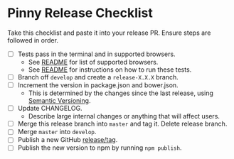 # Pinny Release Checklist

Take this checklist and paste it into your release PR. Ensure steps are followed in order.

- [ ] Tests pass in the terminal and in supported browsers.
  - See [README](./README.md#browser-compatibility) for list of supported browsers.
  - See [README](./README.md#grunt-tasks) for instructions on how to run these tests.
- [ ] Branch off `develop` and create a `release-X.X.X` branch.
- [ ] Increment the version in package.json and bower.json.
  - This is determined by the changes since the last release, using [Semantic Versioning](www.semver.org).
- [ ] Update CHANGELOG.
  - Describe large internal changes or anything that will affect users.
- [ ] Merge this release branch into `master` and tag it. Delete release branch.
- [ ] Merge `master` into `develop`.
- [ ] Publish a new GitHub [release/tag](https://github.com/mobify/pinny/releases).
- [ ] Publish the new version to npm by running `npm publish`. 
